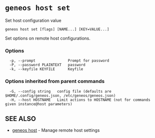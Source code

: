 # `geneos host set`

Set host configuration value

```text
geneos host set [flags] [NAME...] [KEY=VALUE...]
```

Set options on remote host configurations.

### Options

```text
  -p, --prompt               Prompt for password
  -P, --password PLAINTEXT   password
  -k, --keyfile KEYFILE      Keyfile
```

### Options inherited from parent commands

```text
  -G, --config string   config file (defaults are $HOME/.config/geneos.json, /etc/geneos/geneos.json)
  -H, --host HOSTNAME   Limit actions to HOSTNAME (not for commands given instance@host parameters)
```

## SEE ALSO

* [geneos host](geneos_host.md)	 - Manage remote host settings
